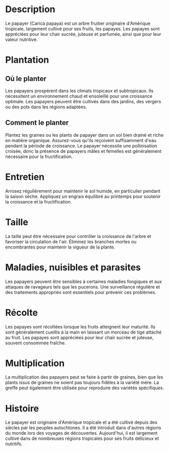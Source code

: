 # Description
Le papayer (Carica papaya) est un arbre fruitier originaire d'Amérique tropicale, largement cultivé pour ses fruits, les papayes. Les papayes sont appréciées pour leur chair sucrée, juteuse et parfumée, ainsi que pour leur valeur nutritive.

# Plantation
## Où le planter
Les papayers prospèrent dans les climats tropicaux et subtropicaux. Ils nécessitent un environnement chaud et ensoleillé pour une croissance optimale. Les papayers peuvent être cultivés dans des jardins, des vergers ou des pots dans les régions adaptées.

## Comment le planter
Plantez les graines ou les plants de papayer dans un sol bien drainé et riche en matière organique. Assurez-vous qu'ils reçoivent suffisamment d'eau pendant la période de croissance. Le papayer nécessite une pollinisation croisée, donc la présence de papayers mâles et femelles est généralement nécessaire pour la fructification.

# Entretien
Arrosez régulièrement pour maintenir le sol humide, en particulier pendant la saison sèche. Appliquez un engrais équilibré au printemps pour soutenir la croissance et la fructification.

# Taille
La taille peut être nécessaire pour contrôler la croissance de l'arbre et favoriser la circulation de l'air. Éliminez les branches mortes ou encombrantes pour maintenir la vigueur de la plante.

# Maladies, nuisibles et parasites
Les papayers peuvent être sensibles à certaines maladies fongiques et aux attaques de ravageurs tels que les pucerons. Une surveillance régulière et des traitements appropriés sont essentiels pour prévenir ces problèmes.

# Récolte
Les papayes sont récoltées lorsque les fruits atteignent leur maturité. Ils sont généralement cueillis à la main en laissant un morceau de tige attaché au fruit. Les papayes sont appréciées pour leur chair sucrée et juteuse, souvent consommée fraîche.

# Multiplication
La multiplication des papayers peut se faire à partir de graines, bien que les plants issus de graines ne soient pas toujours fidèles à la variété mère. La greffe peut également être utilisée pour reproduire des variétés spécifiques.

# Histoire
Le papayer est originaire d'Amérique tropicale et a été cultivé depuis des siècles par les peuples autochtones. Il a été introduit dans d'autres régions du monde lors des voyages de découvertes. Aujourd'hui, il est largement cultivé dans de nombreuses régions tropicales pour ses fruits délicieux et nutritifs.